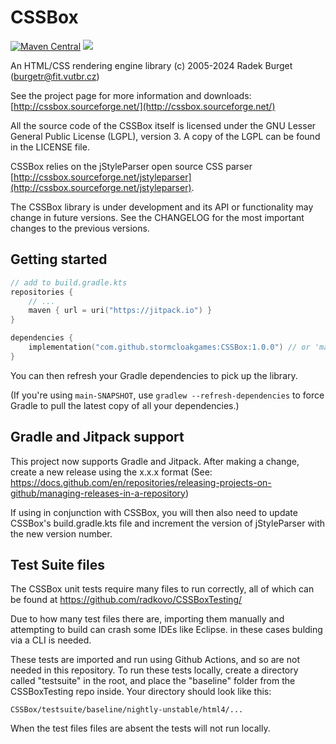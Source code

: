 CSSBox
======

[![Maven Central](https://maven-badges.herokuapp.com/maven-central/net.sf.cssbox/cssbox/badge.png)](https://maven-badges.herokuapp.com/maven-central/net.sf.cssbox/cssbox)
[![](https://jitpack.io/v/stormcloakgames/CSSBox.svg)](https://jitpack.io/#stormcloakgames/CSSBox)

An HTML/CSS rendering engine library
(c) 2005-2024 Radek Burget (burgetr@fit.vutbr.cz)

See the project page for more information and downloads:
[http://cssbox.sourceforge.net/](http://cssbox.sourceforge.net/)

All the source code of the CSSBox itself is licensed under the GNU Lesser General
Public License (LGPL), version 3. A copy of the LGPL can be found 
in the LICENSE file.

CSSBox relies on the jStyleParser open source CSS parser 
[http://cssbox.sourceforge.net/jstyleparser](http://cssbox.sourceforge.net/jstyleparser).

The CSSBox library is under development and its API or functionality may change in future versions.
See the CHANGELOG for the most important changes to the previous versions.

## Getting started
```kotlin
// add to build.gradle.kts
repositories {
    // ...
    maven { url = uri("https://jitpack.io") }
}

dependencies {
    implementation("com.github.stormcloakgames:CSSBox:1.0.0") // or 'main-SNAPSHOT' for the latest build
}
```

You can then refresh your Gradle dependencies to pick up the library.

(If you're using `main-SNAPSHOT`, use `gradlew --refresh-dependencies` to force Gradle to pull the latest copy of all your dependencies.)

Gradle and Jitpack support
--------------------------

This project now supports Gradle and Jitpack. After making a change, create a new release using the x.x.x format
(See: https://docs.github.com/en/repositories/releasing-projects-on-github/managing-releases-in-a-repository)

If using in conjunction with CSSBox, you will then also need to update CSSBox's build.gradle.kts file and increment the version of jStyleParser
with the new version number.

Test Suite files
--------------------------

The CSSBox unit tests require many files to run correctly, all of which can be found at https://github.com/radkovo/CSSBoxTesting/

Due to how many test files there are, importing them manually and attempting to build can crash some IDEs like Eclipse. in these cases bulding via a CLI is needed.

These tests are imported and run using Github Actions, and so are not needed in this repository. To run these tests locally, create a directory called "testsuite" in the root,
and place the "baseline" folder from the CSSBoxTesting repo inside. Your directory should look like this:
```
CSSBox/testsuite/baseline/nightly-unstable/html4/...
```
When the test files files are absent the tests will not run locally.

